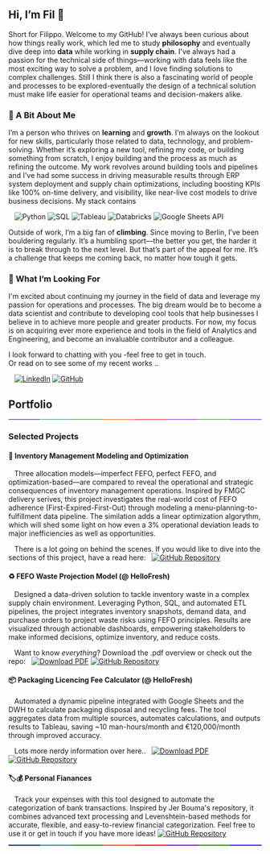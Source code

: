 ## Hi, I’m Fil 👋
Short for Filippo. Welcome to my GitHub!
I’ve always been curious about how things really work, which led me to study **philosophy** and eventually dive deep into **data** while working in **supply chain**. I've always had a passion for the technical side of things—working with data feels like the most exciting way to solve a problem, and I love finding solutions to complex challenges. Still I think there is also a fascinating world of people and processes to be explored-eventually the design of a technical solution must make life easier for operational teams and decision-makers alike. 

### 🌱 A Bit About Me
I’m a person who thrives on **learning** and **growth**. I’m always on the lookout for new skills, particularly those related to data, technology, and problem-solving. Whether it’s exploring a new tool, refining my code, or building something from scratch, I enjoy building and the process as much as refining the outcome. My work revolves around building tools and pipelines and I've had some success in driving measurable results through ERP system deployment and supply chain optimizations, including boosting KPIs like 100% on-time delivery, and visibility, like near-live cost models to drive business decisions. My stack contains  

&nbsp;&nbsp;&nbsp;![Python](https://img.shields.io/badge/Python-3776AB?style=flat&logo=python&logoColor=white) ![SQL](https://img.shields.io/badge/SQL-003B57?style=flat&logo=microsoftsqlserver&logoColor=white) ![Tableau](https://img.shields.io/badge/Tableau-E97627?style=flat&logo=tableau&logoColor=white) ![Databricks](https://img.shields.io/badge/Databricks-FF3621?style=flat&logo=databricks&logoColor=white) ![Google Sheets API](https://img.shields.io/badge/Google_Sheets_API-34A853?style=flat&logo=googlesheets&logoColor=white)

Outside of work, I’m a big fan of **climbing**. Since moving to Berlin, I’ve been bouldering regularly. It’s a humbling sport—the better you get, the harder it is to break through to the next level. But that’s part of the appeal for me. It’s a challenge that keeps me coming back, no matter how tough it gets.

### 🤝 What I’m Looking For
I'm excited about continuing my journey in the field of data and leverage my passion for operations and processes. The big dream would be to become a data scientist and contribute to developing cool tools that help businesses I believe in to achieve more people and greater products. For now, my focus is on acquiring ever more experience and tools in the field of Analytics and Engineering, and become an invaluable contributor and a colleague.

I look forward to chatting with you -feel free to get in touch.  
Or read on to see some of my recent works ..  
  
&nbsp;&nbsp;&nbsp;[![LinkedIn](https://img.shields.io/badge/_/-Filippo-0c66c3?style=flat&logo=linkedin&logoColor=white)](https://www.linkedin.com/in/filippo-carraro/?locale=en_US) [![GitHub](https://img.shields.io/badge/_/-Filippo-181717?style=flat&logo=github&logoColor=white)](https://github.com/werderame)

## Portfolio
<div style="display: flex; width: 100%; height: 1px;"><div style="flex: 1; background-color: #0f2276;"></div><div style="flex: 1; background-color: #1a958b;"></div><div style="flex: 1; background-color: #1b910a;"></div><div style="flex: 1; background-color: #fa5208;"></div><div style="flex: 1; background-color: #fa0814;"></div><div style="flex: 1; background-color: #9307de;"></div><div style="flex: 1; background-color: #23910a;"></div><div style="flex: 1; background-color: #2b1cf2;"></div></div>    

   
### Selected Projects
#### 🧩 Inventory Management Modeling and Optimization
&nbsp;&nbsp;&nbsp;Three allocation models—imperfect FEFO, perfect FEFO, and optimization-based—are compared to reveal the operational and strategic consequences of inventory management operations. Inspired by FMGC delivery serives, this project investigates the real-world cost of FEFO adherence (First-Expired-First-Out) through modeling a menu-planning-to-fulfillment data pipeline. The similation adds a linear optimization algorythm, which will shed some light on how even a 3% operational deviation leads to major inefficiencies as well as opportunities.
    
&nbsp;&nbsp;&nbsp;There is a lot going on behind the scenes. If you would like to dive into the sections of this project, have a read here:&nbsp;&nbsp;&nbsp;[![GitHub Repository](https://img.shields.io/badge/-Repo-181717?style=flat&logo=github&logoColor=white)](https://github.com/werderame/optimizing_inventory_management.git)


#### ♻️ FEFO Waste Projection Model (@ HelloFresh)
&nbsp;&nbsp;&nbsp;Designed a data-driven solution to tackle inventory waste in a complex supply chain environment. Leveraging Python, SQL, and automated ETL pipelines, the project integrates inventory snapshots, demand data, and purchase orders to project waste risks using FEFO principles. Results are visualized through actionable dashboards, empowering stakeholders to make informed decisions, optimize inventory, and reduce costs.    
    
&nbsp;&nbsp;&nbsp;Want to know _everything_? Download the .pdf overview or check out the repo:&nbsp;&nbsp;&nbsp;[![Download PDF](https://img.shields.io/badge/pdf-FF0000?style=flat&logo=adobeacrobatreader&logoColor=white)](https://werderame.github.io/assets/img/readme_file_fefo_github.pdf)
[![GitHub Repository](https://img.shields.io/badge/-Repo-181717?style=flat&logo=github&logoColor=white)](https://github.com/werderame/werderame.github.io/tree/main/portfolio-projects/fefo_waste_projection)    

#### 📦 Packaging Licencing Fee Calculator (@ HelloFresh)
&nbsp;&nbsp;&nbsp;Automated a dynamic pipeline integrated with Google Sheets and the DWH to calculate packaging disposal and recycling fees. The tool aggregates data from multiple sources, automates calculations, and outputs results to Tableau, saving ~10 man-hours/month and €120,000/month through improved accuracy.  
    
&nbsp;&nbsp;&nbsp;Lots more nerdy information over here..&nbsp;&nbsp;&nbsp;[![Download PDF](https://img.shields.io/badge/-pdf-FF0000?style=flat&logo=adobeacrobatreader&logoColor=white)](https://werderame.github.io/assets/img/readme_file_packaging_fee_github.pdf)
[![GitHub Repository](https://img.shields.io/badge/-Repo-181717?style=flat&logo=github&logoColor=white)](https://github.com/werderame/werderame.github.io/tree/main/portfolio-projects/packaging_licencing_fee)
    
#### 🏷️💰 Personal Fianances
&nbsp;&nbsp;&nbsp;Track your expenses with this tool designed to automate the categorization of bank transactions. Inspired by Jer Bouma's repository, it combines advanced text processing and Levenshtein-based methods for accurate, flexible, and easy-to-review financial categorization. Feel free to use it or get in touch if you have more ideas! [![GitHub Repository](https://img.shields.io/badge/-Repo-181717?style=flat&logo=github&logoColor=white)](https://github.com/werderame/werderame.github.io/tree/main/portfolio-projects/personal_finances)    


<div style="display: flex; width: 100%; height: 2px;"><div style="flex: 1; background-color: #0f2276;"></div><div style="flex: 1; background-color: #1a958b;"></div><div style="flex: 1; background-color: #1b910a;"></div><div style="flex: 1; background-color: #fa5208;"></div><div style="flex: 1; background-color: #fa0814;"></div><div style="flex: 1; background-color: #9307de;"></div><div style="flex: 1; background-color: #23910a;"></div><div style="flex: 1; background-color: #2b1cf2;"></div></div>
